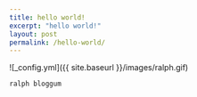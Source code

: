 ```yaml
---
title: hello world!
excerpt: "hello world!"
layout: post
permalink: /hello-world/
---
```


![_config.yml]({{ site.baseurl }}/images/ralph.gif)

`ralph bloggum`
